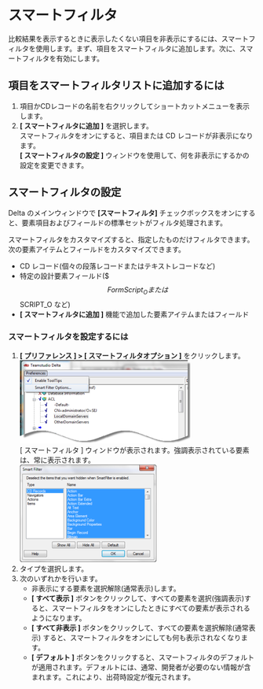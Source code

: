 # スマートフィルタ

比較結果を表示するときに表示したくない項目を非表示にするには、スマートフィルタを使用します。まず、項目をスマートフィルタに追加します。次に、スマートフィルタを有効にします。

## 項目をスマートフィルタリストに追加するには
1. 項目かCDレコードの名前を右クリックしてショートカットメニューを表示します。
2. **[ スマートフィルタに追加 ]** を選択します。  
   スマートフィルタをオンにすると、項目または CD レコードが非表示になります。  
   **[ スマートフィルタの設定 ]** ウィンドウを使用して、何を非表示にするかの設定を変更できます。

## スマートフィルタの設定 
Delta のメインウィンドウで **[スマートフィルタ]** チェックボックスをオンにすると、要素項目およびフィールドの標準セットがフィルタ処理されます。

スマートフィルタをカスタマイズすると、指定したものだけフィルタできます。次の要素アイテムとフィールドをカスタマイズできます。

* CD レコード(個々の段落レコードまたはテキストレコードなど)
* 特定の設計要素フィールド($$$FormScript_O または $$SCRIPT_O など)
* **[ スマートフィルタに追加 ]** 機能で追加した要素アイテムまたはフィールド

### スマートフィルタを設定するには
1. **[ プリファレンス ] > [ スマートフィルタオプション ]** をクリックします。  
   ![Smart Filter Menu](img/smartfilter.png)  
   [ スマートフィルタ ] ウィンドウが表示されます。強調表示されている要素は、常に表示されます。  
   ![Edit Smart Filter UI](img/smartfilter2.png)
2. タイプを選択します。
3. 次のいずれかを行います。
    * 非表示にする要素を選択解除(通常表示)します。
    * **[ すべて表示 ]** ボタンをクリックして、すべての要素を選択(強調表示)すると、スマートフィルタをオンにしたときにすべての要素が表示されるようになります。
    * **[ すべて非表示 ]** ボタンをクリックして、すべての要素を選択解除(通常表示) すると、スマートフィルタをオンにしても何も表示されなくなります。
    * **[ デフォルト ]** ボタンをクリックすると、スマートフィルタのデフォルトが適用されます。デフォルトには、通常、開発者が必要のない情報が含まれます。これにより、出荷時設定が復元されます。